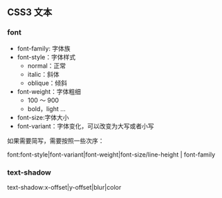 ## CSS3 文本

### font

+ font-family: 字体族
+ font-style：字体样式
  + normal：正常
  + italic：斜体
  + oblique：倾斜
+ font-weight：字体粗细
  + 100 ～ 900
  + bold，light ...
+ font-size:字体大小
+ font-variant：字体变化，可以改变为大写或者小写

如果需要简写，需要按照一些次序：

font:font-style|font-variant|font-weight|font-size/line-height | font-family

### text-shadow

text-shadow:x-offset|y-offset|blur|color
